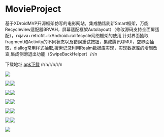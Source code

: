 # MovieProject
基于XDroidMVP开源框架仿写的电影网站，集成酷炫刷新Smart框架，万能Recycleview适配器BRVAH，屏幕适配框架Autolayout）（修改源码支持全面屏适配），rxjava+retrofit+rxAndroid+rxlifecycle网络框架的使用,针对界面抽取fragment和Activity的不同状态以及错误重试按钮，集成腾讯QMUI，空界面抽取，diallog常用样式抽取,搜索记录利用Realm数据库实现，实现数据库的增删改查,集成侧滑退出功能（SwipeBackHelper）/r/n


下载地址 <a href="https://fir.im/d6mb">apk下载</a>  /r/n/r/n/r/n


![](https://github.com/WinWang/MovieProject/blob/master/screenShot/2345%E6%88%AA%E5%9B%BE20180626153215.png)



![](https://github.com/WinWang/MovieProject/blob/master/screenShot/device-2018-06-25-111713.png)![](https://github.com/WinWang/MovieProject/blob/master/screenShot/device-2018-06-25-111906.png)



![](https://github.com/WinWang/MovieProject/blob/master/screenShot/device-2018-06-25-111932.png)![](https://github.com/WinWang/MovieProject/blob/master/screenShot/device-2018-06-25-111945.png)



![](https://github.com/WinWang/MovieProject/blob/master/screenShot/device-2018-06-25-111954.png)![](https://github.com/WinWang/MovieProject/blob/master/screenShot/device-2018-06-25-112004.png)



![](https://github.com/WinWang/MovieProject/blob/master/screenShot/device-2018-06-25-112026.png)![](https://github.com/WinWang/MovieProject/blob/master/screenShot/device-2018-06-25-112039.png)



![](https://github.com/WinWang/MovieProject/blob/master/screenShot/device-2018-06-25-112126.png)![](https://github.com/WinWang/MovieProject/blob/master/screenShot/device-2018-06-25-112200.png)


![](https://github.com/WinWang/MovieProject/blob/master/screenShot/device-2018-06-25-112217.png)
